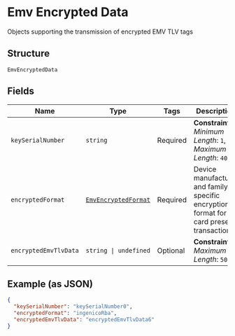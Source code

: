 
# Emv Encrypted Data

Objects supporting the transmission of encrypted EMV TLV tags

## Structure

`EmvEncryptedData`

## Fields

| Name | Type | Tags | Description |
|  --- | --- | --- | --- |
| `keySerialNumber` | `string` | Required | **Constraints**: *Minimum Length*: `1`, *Maximum Length*: `40` |
| `encryptedFormat` | [`EmvEncryptedFormat`](../../doc/models/emv-encrypted-format.md) | Required | Device manufacturer and family-specific encryption format for card present transactions |
| `encryptedEmvTlvData` | `string \| undefined` | Optional | **Constraints**: *Maximum Length*: `500` |

## Example (as JSON)

```json
{
  "keySerialNumber": "keySerialNumber0",
  "encryptedFormat": "ingenicoRba",
  "encryptedEmvTlvData": "encryptedEmvTlvData6"
}
```

